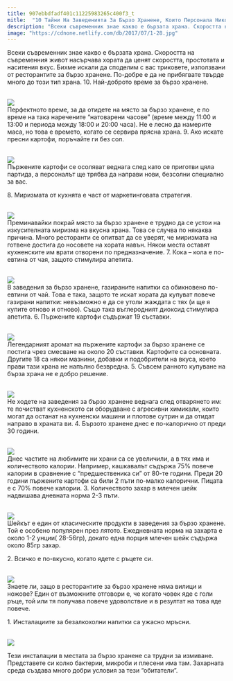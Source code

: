 ```yaml
---
title: 907ebbdfadf401c11225983265c400f3_t
mitle:  "10 Тайни На Заведенията За Бързо Хранене, Които Персонала Никога Няма Да Ви Каже!"
description: "Всеки съвременник знае какво е бързата храна. Скоростта на съвременния живот насърчава хората да ценят скоростта, простотата и наситения вкус. Бихме искали да спод"
image: "https://cdnone.netlify.com/db/2017/07/1-28.jpg"
---
```


 <p>Всеки съвременник знае какво е бързата храна. Скоростта на съвременния живот насърчава хората да ценят скоростта, простотата и наситения вкус. Бихме искали да споделим с вас триковете, използвани от ресторантите за бързо хранене. По-добре е да не прибягвате твърде много до този тип храна. 10. Най-доброто време за бързо хранене.</p>       <p> <br/><img src="https://cdnone.netlify.com/db/2017/07/1-28.jpg"/><br/> Перфектното време, за да отидете на място за бързо хранене, е по време на така наречените “натоварени часове” (време между 11:00 и 13:00 и периода между 18:00 и 20:00 часа). Не е лесно да намерите маса, но това е времето, когато се сервира прясна храна. 9. Ако искате пресни картофи, поръчайте ги без сол.</p> <p> <br/><img src="https://cdnone.netlify.com/db/2017/07/2-28.jpg"/><br/> Пържените картофи се осоляват веднага след като се приготви цяла партида, а персоналът ще трябва да направи нови, безсолни специално за вас.</p> <p> 8. Миризмата от кухнята е част от маркетинговата стратегия.</p>      <p> <br/><img src="https://cdnone.netlify.com/db/2017/07/3-28.jpg"/><br/> Преминавайки покрай място за бързо хранене е трудно да се устои на изкусителната миризма на вкусна храна. Това се случва по някаква причина. Много ресторанти се опитват да се уверят, че миризмата на готвене достига до носовете на хората навън. Някои места оставят кухненските им врати отворени по предназначение. 7. Кока – кола е по-евтина от чая, защото стимулира апетита.</p> <p> <br/><img src="https://cdnone.netlify.com/db/2017/07/4-28.jpg"/><br/> В заведения за бързо хранене, газираните напитки са обикновено по-евтини от чай. Това е така, защото те искат хората да купуват повече газирани напитки: невъзможно е да се утоли жаждата с тях (и ще я купите отново и отново). Също така въглеродният диоксид стимулира апетита. 6. Пържените картофи съдържат 19 съставки.</p> <p> <br/><img src="https://cdnone.netlify.com/db/2017/07/5-28.jpg"/><br/> Легендарният аромат на пържените картофи за бързо хранене се постига чрез смесване на около 20 съставки. Картофите са основната. Другите 18 са някои мазнини, добавки и подобрители на вкуса, което прави тази храна не напълно безвредна. 5. Съвсем ранното купуване на бърза храна не е добро решение.</p> <p> <br/><img src="https://cdnone.netlify.com/db/2017/07/6-30.jpg"/><br/> Не ходете на заведения за бързо хранене веднага след отварянето им: те почистват кухненското си оборудване с агресивни химикали, които могат да останат на кухненски машини и плотове сутрин и да отидат направо в храната ви. 4. Бързото хранене днес е по-калорично от преди 30 години.</p>      <p> <br/><img src="https://cdnone.netlify.com/db/2017/07/7-27.jpg"/><br/> Днес частите на любимите ни храни са се увеличили, а в тях има и количеството калории. Например, кашкавалът съдържа 75% повече калории в сравнение с “предшественика си” от 80-те години. Преди 20 години пържените картофи са били 2 пъти по-малко калорични. Пицата е с 70% повече калории. 3. Количеството захар в млечен шейк надвишава дневната норма 2-3 пъти.</p> <p> <br/><img src="https://cdnone.netlify.com/db/2017/07/8-31.jpg"/><br/> Шейкът е един от класическите продукти в заведения за бързо хранене. Той е особено популярен през лятото. Ежедневната норма на захарта е около 1-2 унции( 28-56гр), докато една порция млечен шейк съдържа около 85гр захар.</p> <p> 2. Всичко е по-вкусно, когато ядете с ръцете си.</p> <p> <br/><img src="https://cdnone.netlify.com/db/2017/07/9-25.jpg"/><br/> Знаете ли, защо в ресторантите за бързо хранене няма вилици и ножове? Един от възможните отговори е, че когато човек яде с голи ръце, той или тя получава повече удоволствие и в резултат на това яде повече.</p> <p> 1. Инсталациите за безалкохолни напитки са ужасно мръсни.</p> <p> <br/><img src="https://cdnone.netlify.com/db/2017/07/10-29.jpg"/><br/></p>      <p>Тези инсталации в местата за бързо хранене са трудни за измиване. Представете си колко бактерии, микроби и плесени има там. Захарната среда създава много добри условия за тези “обитатели”.</p>       